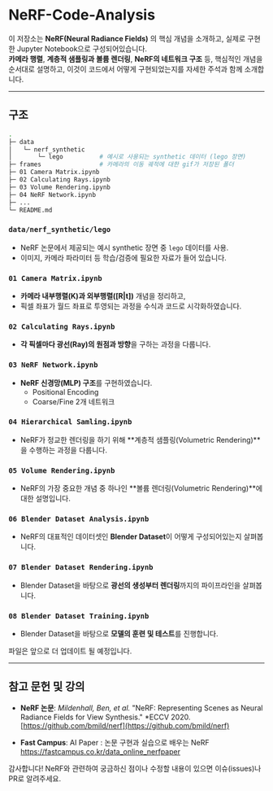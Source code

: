 # NeRF-Code-Analysis

이 저장소는 **NeRF(Neural Radiance Fields)** 의 핵심 개념을 소개하고, 실제로 구현한 Jupyter Notebook으로 구성되어있습니다.  
**카메라 행렬**, **계층적 샘플링과 볼륨 렌더링**, **NeRF의 네트워크 구조** 등, 핵심적인 개념을 순서대로 설명하고,
이것이 코드에서 어떻게 구현되었는지를 자세한 주석과 함께 소개합니다.

---

## 구조

```bash
.
├─ data
│   └─ nerf_synthetic
│       └─ lego          # 예시로 사용되는 synthetic 데이터 (lego 장면)
├─ frames                # 카메라의 이동 궤적에 대한 gif가 저장된 폴더
├─ 01 Camera Matrix.ipynb
├─ 02 Calculating Rays.ipynb
├─ 03 Volume Rendering.ipynb
├─ 04 NeRF Network.ipynb
├─ ...
└─ README.md
```

### `data/nerf_synthetic/lego`
- NeRF 논문에서 제공되는 예시 synthetic 장면 중 `lego` 데이터를 사용.
- 이미지, 카메라 파라미터 등 학습/검증에 필요한 자료가 들어 있습니다.

### `01 Camera Matrix.ipynb`
- **카메라 내부행렬(K)과 외부행렬([R|t])** 개념을 정리하고,  
- 픽셀 좌표가 월드 좌표로 투영되는 과정을 수식과 코드로 시각화하였습니다.

### `02 Calculating Rays.ipynb`
- **각 픽셀마다 광선(Ray)의 원점과 방향**을 구하는 과정을 다룹니다. 

### `03 NeRF Network.ipynb`
- **NeRF 신경망(MLP) 구조**를 구현하였습니다.
  - Positional Encoding  
  - Coarse/Fine 2개 네트워크 

### `04 Hierarchical Samling.ipynb`
- NeRF가 정교한 렌더링을 하기 위해 **계층적 샘플링(Volumetric Rendering)**을 수행하는 과정을 다룹니다.

### `05 Volume Rendering.ipynb`
- NeRF의 가장 중요한 개념 중 하나인 **볼륨 렌더링(Volumetric Rendering)**에 대한 설명입니다.

### `06 Blender Dataset Analysis.ipynb`
- NeRF의 대표적인 데이터셋인 **Blender Dataset**이 어떻게 구성되어있는지 살펴봅니다.

### `07 Blender Dataset Rendering.ipynb`
- Blender Dataset을 바탕으로 **광선의 생성부터 렌더링**까지의 파이프라인을 살펴봅니다.

### `08 Blender Dataset Training.ipynb`
- Blender Dataset을 바탕으로 **모델의 훈련 및 테스트**를 진행합니다.
  
파일은 앞으로 더 업데이트 될 예정입니다.

---
## 참고 문헌 및 강의

- **NeRF 논문**: *Mildenhall, Ben, et al.* "NeRF: Representing Scenes as Neural Radiance Fields for View Synthesis." *ECCV 2020.
[https://github.com/bmild/nerf](https://github.com/bmild/nerf)


- **Fast Campus**: AI Paper : 논문 구현과 실습으로 배우는 NeRF
https://fastcampus.co.kr/data_online_nerfpaper

감사합니다! NeRF와 관련하여 궁금하신 점이나 수정할 내용이 있으면 이슈(issues)나 PR로 알려주세요.  
